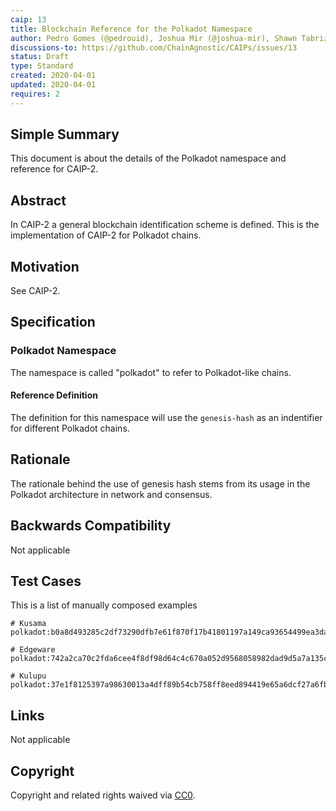 ```yaml
---
caip: 13
title: Blockchain Reference for the Polkadot Namespace
author: Pedro Gomes (@pedrouid), Joshua Mir (@joshua-mir), Shawn Tabrizi (@shawntabrizi)
discussions-to: https://github.com/ChainAgnostic/CAIPs/issues/13
status: Draft
type: Standard
created: 2020-04-01
updated: 2020-04-01
requires: 2
---
```


## Simple Summary

This document is about the details of the Polkadot namespace and reference for CAIP-2.

## Abstract

In CAIP-2 a general blockchain identification scheme is defined. This is the
implementation of CAIP-2 for Polkadot chains.

## Motivation

See CAIP-2.

## Specification

### Polkadot Namespace

The namespace is called "polkadot" to refer to Polkadot-like chains.

#### Reference Definition

The definition for this namespace will use the `genesis-hash` as an indentifier for different Polkadot chains.

## Rationale

The rationale behind the use of genesis hash stems from its usage in the Polkadot architecture in network and consensus.

## Backwards Compatibility

Not applicable

## Test Cases

This is a list of manually composed examples

```
# Kusama
polkadot:b0a8d493285c2df73290dfb7e61f870f17b41801197a149ca93654499ea3dafe

# Edgeware
polkadot:742a2ca70c2fda6cee4f8df98d64c4c670a052d9568058982dad9d5a7a135c5b

# Kulupu
polkadot:37e1f8125397a98630013a4dff89b54cb758ff8eed894419e65a6dcf27a6fb8a
```

## Links

Not applicable

## Copyright

Copyright and related rights waived via [CC0](https://creativecommons.org/publicdomain/zero/1.0/).
